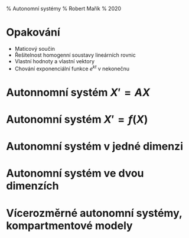 % Autonomní systémy
% Robert Mařík
% 2020

# Opakování

* Maticový součin
* Řešitelnost homogenní soustavy lineárních rovnic
* Vlastní hodnoty a vlastní vektory
* Chování exponenciální funkce $e^{kt}$ v nekonečnu

# Autonnomní systém $X'=AX$

# Autonomní systém $X'=f(X)$

# Autonomní systém v jedné dimenzi

# Autonomní systém ve dvou dimenzích

# Vícerozměrné autonomní systémy, kompartmentové modely

